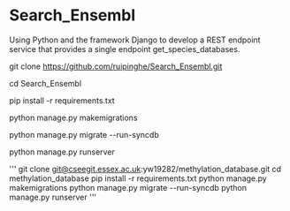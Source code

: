# Search_Ensembl
Using Python and the framework Django to develop a REST endpoint service that provides a single endpoint get_species_databases.

git clone https://github.com/ruipinghe/Search_Ensembl.git

cd Search_Ensembl

pip install -r requirements.txt

python manage.py makemigrations

python manage.py migrate --run-syncdb

python manage.py runserver


'''
git clone git@cseegit.essex.ac.uk:yw19282/methylation_database.git
cd methylation_database
pip install -r requirements.txt
python manage.py makemigrations
python manage.py migrate --run-syncdb
python manage.py runserver
'''
